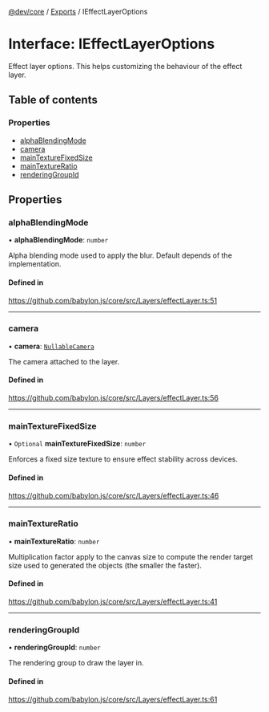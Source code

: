 [@dev/core](../README.md) / [Exports](../modules.md) / IEffectLayerOptions

# Interface: IEffectLayerOptions

Effect layer options. This helps customizing the behaviour
of the effect layer.

## Table of contents

### Properties

- [alphaBlendingMode](IEffectLayerOptions.md#alphablendingmode)
- [camera](IEffectLayerOptions.md#camera)
- [mainTextureFixedSize](IEffectLayerOptions.md#maintexturefixedsize)
- [mainTextureRatio](IEffectLayerOptions.md#maintextureratio)
- [renderingGroupId](IEffectLayerOptions.md#renderinggroupid)

## Properties

### alphaBlendingMode

• **alphaBlendingMode**: `number`

Alpha blending mode used to apply the blur. Default depends of the implementation.

#### Defined in

https://github.com/babylon.js/core/src/Layers/effectLayer.ts:51

___

### camera

• **camera**: [`Nullable`](../modules.md#nullable)[`Camera`](../classes/Camera.md)

The camera attached to the layer.

#### Defined in

https://github.com/babylon.js/core/src/Layers/effectLayer.ts:56

___

### mainTextureFixedSize

• `Optional` **mainTextureFixedSize**: `number`

Enforces a fixed size texture to ensure effect stability across devices.

#### Defined in

https://github.com/babylon.js/core/src/Layers/effectLayer.ts:46

___

### mainTextureRatio

• **mainTextureRatio**: `number`

Multiplication factor apply to the canvas size to compute the render target size
used to generated the objects (the smaller the faster).

#### Defined in

https://github.com/babylon.js/core/src/Layers/effectLayer.ts:41

___

### renderingGroupId

• **renderingGroupId**: `number`

The rendering group to draw the layer in.

#### Defined in

https://github.com/babylon.js/core/src/Layers/effectLayer.ts:61
